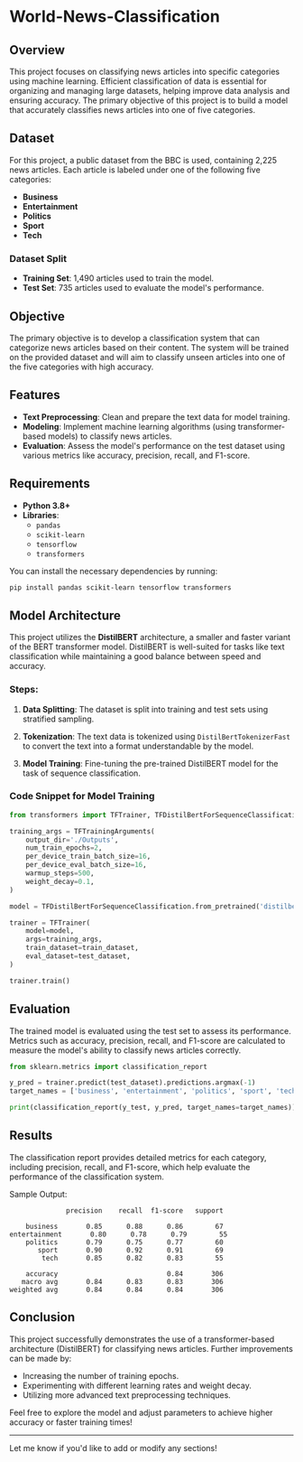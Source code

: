 # World-News-Classification

## Overview

This project focuses on classifying news articles into specific categories using machine learning. Efficient classification of data is essential for organizing and managing large datasets, helping improve data analysis and ensuring accuracy. The primary objective of this project is to build a model that accurately classifies news articles into one of five categories.

## Dataset

For this project, a public dataset from the BBC is used, containing 2,225 news articles. Each article is labeled under one of the following five categories:

- **Business**
- **Entertainment**
- **Politics**
- **Sport**
- **Tech**

### Dataset Split

- **Training Set**: 1,490 articles used to train the model.
- **Test Set**: 735 articles used to evaluate the model's performance.

## Objective

The primary objective is to develop a classification system that can categorize news articles based on their content. The system will be trained on the provided dataset and will aim to classify unseen articles into one of the five categories with high accuracy.

## Features

- **Text Preprocessing**: Clean and prepare the text data for model training.
- **Modeling**: Implement machine learning algorithms (using transformer-based models) to classify news articles.
- **Evaluation**: Assess the model's performance on the test dataset using various metrics like accuracy, precision, recall, and F1-score.

## Requirements

- **Python 3.8+**
- **Libraries**:
  - `pandas`
  - `scikit-learn`
  - `tensorflow`
  - `transformers`

You can install the necessary dependencies by running:

```bash
pip install pandas scikit-learn tensorflow transformers
```

## Model Architecture

This project utilizes the **DistilBERT** architecture, a smaller and faster variant of the BERT transformer model. DistilBERT is well-suited for tasks like text classification while maintaining a good balance between speed and accuracy.

### Steps:

1. **Data Splitting**: The dataset is split into training and test sets using stratified sampling.
   
2. **Tokenization**: The text data is tokenized using `DistilBertTokenizerFast` to convert the text into a format understandable by the model.

3. **Model Training**: Fine-tuning the pre-trained DistilBERT model for the task of sequence classification.

### Code Snippet for Model Training

```python
from transformers import TFTrainer, TFDistilBertForSequenceClassification, TFTrainingArguments

training_args = TFTrainingArguments(
    output_dir='./Outputs',
    num_train_epochs=2,
    per_device_train_batch_size=16,
    per_device_eval_batch_size=16,
    warmup_steps=500,
    weight_decay=0.1,
)

model = TFDistilBertForSequenceClassification.from_pretrained('distilbert-base-uncased', num_labels=5)

trainer = TFTrainer(
    model=model,
    args=training_args,
    train_dataset=train_dataset,
    eval_dataset=test_dataset,
)

trainer.train()
```

## Evaluation

The trained model is evaluated using the test set to assess its performance. Metrics such as accuracy, precision, recall, and F1-score are calculated to measure the model's ability to classify news articles correctly.

```python
from sklearn.metrics import classification_report

y_pred = trainer.predict(test_dataset).predictions.argmax(-1)
target_names = ['business', 'entertainment', 'politics', 'sport', 'tech']

print(classification_report(y_test, y_pred, target_names=target_names))
```

## Results

The classification report provides detailed metrics for each category, including precision, recall, and F1-score, which help evaluate the performance of the classification system.

Sample Output:
```
              precision    recall  f1-score   support

    business       0.85      0.88      0.86        67
entertainment       0.80      0.78      0.79        55
    politics       0.79      0.75      0.77        60
       sport       0.90      0.92      0.91        69
        tech       0.85      0.82      0.83        55

    accuracy                           0.84       306
   macro avg       0.84      0.83      0.83       306
weighted avg       0.84      0.84      0.84       306
```


## Conclusion

This project successfully demonstrates the use of a transformer-based architecture (DistilBERT) for classifying news articles. Further improvements can be made by:
- Increasing the number of training epochs.
- Experimenting with different learning rates and weight decay.
- Utilizing more advanced text preprocessing techniques.

Feel free to explore the model and adjust parameters to achieve higher accuracy or faster training times!

---

Let me know if you'd like to add or modify any sections!
